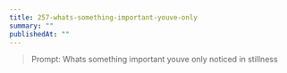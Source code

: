 ```yaml
---
title: 257-whats-something-important-youve-only
summary: ""
publishedAt: ""
---
```


> Prompt: Whats something important youve only noticed in stillness

